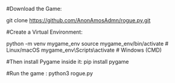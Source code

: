 #Download the Game:

git clone https://github.com/AnonAmosAdmn/rogue.py.git


#Create a Virtual Environment:

python -m venv mygame_env
source mygame_env/bin/activate  # Linux/macOS
mygame_env\Scripts\activate     # Windows (CMD)

#Then install Pygame inside it:
pip install pygame

#Run the game :
python3 rogue.py
